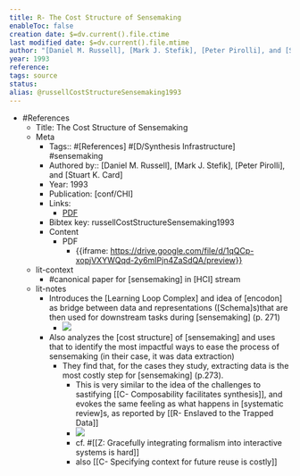 ```yaml
---
title: R- The Cost Structure of Sensemaking
enableToc: false
creation date: $=dv.current().file.ctime
last modified date: $=dv.current().file.mtime
author: "[Daniel M. Russell], [Mark J. Stefik], [Peter Pirolli], and [Stuart K. Card]"
year: 1993
reference: 
tags: source
status: 
alias: @russellCostStructureSensemaking1993
---
```


- #References
    - Title: The Cost Structure of Sensemaking
    - Meta
        - Tags:: #[References] #[D/Synthesis Infrastructure] #sensemaking
        - Authored by:: [Daniel M. Russell], [Mark J. Stefik], [Peter Pirolli], and [Stuart K. Card]
        - Year: 1993
        - Publication: [conf/CHI]
        - Links:
            - [PDF](https://drive.google.com/file/d/131ppP9hcxLxLy3ZC0cPfKa_XqzpSWQlg/view)
        - Bibtex key: russellCostStructureSensemaking1993
        - Content
            - PDF
                - {{iframe: https://drive.google.com/file/d/1qQCp-xopjVXYWQqd-2y6mIPjn4ZaSdQA/preview}}
    - lit-context
        - #canonical paper for [sensemaking] in [HCI] stream
    - lit-notes
        - Introduces the [Learning Loop Complex] and idea of [encodon] as bridge between data and representations ([Schema]s)that are then used for downstream tasks during [sensemaking] (p. 271)
            - ![](https://firebasestorage.googleapis.com/v0/b/firescript-577a2.appspot.com/o/imgs%2Fapp%2Fmegacoglab%2FLdc6dvd3SX?alt=media&token=daba4a52-0c6f-4ab8-b781-ede3d49e4558)
        - Also analyzes the [cost structure] of [sensemaking] and uses that to identify the most impactful ways to ease the process of sensemaking (in their case, it was data extraction)
            - They find that, for the cases they study, extracting data is the most costly step for [sensemaking] (p.273). 
                - This is very similar to the idea of the challenges to sastifying [[C- Composability facilitates synthesis]], and evokes the same feeling as what happens in [systematic review]s, as reported by [[R- Enslaved to the Trapped Data]]
                - ![](https://firebasestorage.googleapis.com/v0/b/firescript-577a2.appspot.com/o/imgs%2Fapp%2Fmegacoglab%2FEn4rDIQNGn.png?alt=media&token=d5e18cdb-710c-490d-8138-7b086de05026)
                - cf. #[[Z: Gracefully integrating formalism into interactive systems is hard]]
                - also [[C- Specifying context for future reuse is costly]]
